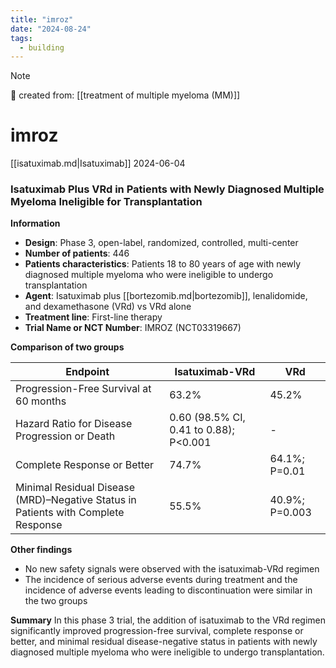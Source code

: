 ```yaml
---
title: "imroz"
date: "2024-08-24"
tags:
  - building
---
```


> [!NOTE]
> 🌱 created from: [[treatment of multiple myeloma (MM)]]

# imroz

[[isatuximab.md|Isatuximab]] 2024-06-04

### Isatuximab Plus VRd in Patients with Newly Diagnosed Multiple Myeloma Ineligible for Transplantation

**Information**

- **Design**: Phase 3, open-label, randomized, controlled, multi-center
- **Number of patients**: 446
- **Patients characteristics**: Patients 18 to 80 years of age with newly diagnosed multiple myeloma who were ineligible to undergo transplantation
- **Agent**: Isatuximab plus [[bortezomib.md|bortezomib]], lenalidomide, and dexamethasone (VRd) vs VRd alone
- **Treatment line**: First-line therapy
- **Trial Name or NCT Number**: IMROZ (NCT03319667)

**Comparison of two groups**

| Endpoint                                                                          | Isatuximab-VRd                         | VRd            |
| --------------------------------------------------------------------------------- | -------------------------------------- | -------------- |
| Progression-Free Survival at 60 months                                            | 63.2%                                  | 45.2%          |
| Hazard Ratio for Disease Progression or Death                                     | 0.60 (98.5% CI, 0.41 to 0.88); P<0.001 | -              |
| Complete Response or Better                                                       | 74.7%                                  | 64.1%; P=0.01  |
| Minimal Residual Disease (MRD)–Negative Status in Patients with Complete Response | 55.5%                                  | 40.9%; P=0.003 |

**Other findings**

- No new safety signals were observed with the isatuximab-VRd regimen
- The incidence of serious adverse events during treatment and the incidence of adverse events leading to discontinuation were similar in the two groups

**Summary**
In this phase 3 trial, the addition of isatuximab to the VRd regimen significantly improved progression-free survival, complete response or better, and minimal residual disease-negative status in patients with newly diagnosed multiple myeloma who were ineligible to undergo transplantation.
